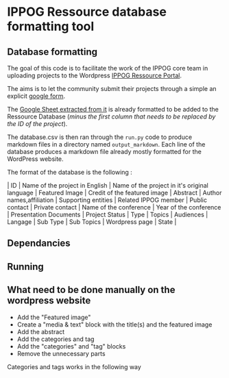 # IPPOG Ressource database formatting tool
## Database formatting

The goal of this code is to facilitate the work of the IPPOG core team in uploading projects to the Wordpress [IPPOG Ressource Portal](https://ippog-resources-portal.web.cern.ch/).

The aims is to let the community submit their projects through a simple an explicit [google form](https://forms.gle/tp2t45JroU8sFffH9).

The [Google Sheet extracted from it](https://docs.google.com/spreadsheets/d/1x_SdxdlHwG8chH77WqrTAAgijY2XBY3nPIi2p3TKqzs/edit?usp=sharing) is already formatted to be added to the Ressource Database (*minus the first column that needs to be replaced by the ID of the project*).

The database.csv is then ran through the `run.py` code to produce markdown files in a directory named `output_markdown`. Each line of the database produces a markdown file already mostly formatted for the WordPress website.

The format of the database is the following : 

| ID | Name of the project in English | Name of the project in it's original language | Featured Image | Credit of the featured image | Abstract | Author names,affiliation | Supporting entities | Related IPPOG member | Public contact | Private contact | Name of the conference | Year of the conference | Presentation Documents | Project Status | Type | Topics | Audiences | Langage | Sub Type | Sub Topics | Wordpress page | State | 


## Dependancies

## Running

## What need to be done manually on the wordpress website
- Add the "Featured image"
- Create a "media & text" block with the title(s) and the featured image
- Add the abstract
- Add the categories and tag
- Add the "categories" and "tag" blocks
- Remove the unnecessary parts

Categories and tags works in the following way
